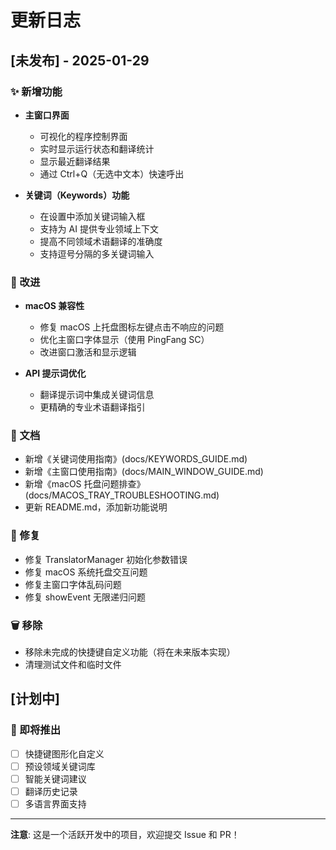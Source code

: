 # 更新日志

## [未发布] - 2025-01-29

### ✨ 新增功能

- **主窗口界面**
  - 可视化的程序控制界面
  - 实时显示运行状态和翻译统计
  - 显示最近翻译结果
  - 通过 Ctrl+Q（无选中文本）快速呼出

- **关键词（Keywords）功能**
  - 在设置中添加关键词输入框
  - 支持为 AI 提供专业领域上下文
  - 提高不同领域术语翻译的准确度
  - 支持逗号分隔的多关键词输入

### 🔧 改进

- **macOS 兼容性**
  - 修复 macOS 上托盘图标左键点击不响应的问题
  - 优化主窗口字体显示（使用 PingFang SC）
  - 改进窗口激活和显示逻辑

- **API 提示词优化**
  - 翻译提示词中集成关键词信息
  - 更精确的专业术语翻译指引

### 📝 文档

- 新增《关键词使用指南》(docs/KEYWORDS_GUIDE.md)
- 新增《主窗口使用指南》(docs/MAIN_WINDOW_GUIDE.md)
- 新增《macOS 托盘问题排查》(docs/MACOS_TRAY_TROUBLESHOOTING.md)
- 更新 README.md，添加新功能说明

### 🐛 修复

- 修复 TranslatorManager 初始化参数错误
- 修复 macOS 系统托盘交互问题
- 修复主窗口字体乱码问题
- 修复 showEvent 无限递归问题

### 🗑️ 移除

- 移除未完成的快捷键自定义功能（将在未来版本实现）
- 清理测试文件和临时文件

## [计划中]

### 🔮 即将推出

- [ ] 快捷键图形化自定义
- [ ] 预设领域关键词库
- [ ] 智能关键词建议
- [ ] 翻译历史记录
- [ ] 多语言界面支持

---

**注意**: 这是一个活跃开发中的项目，欢迎提交 Issue 和 PR！
